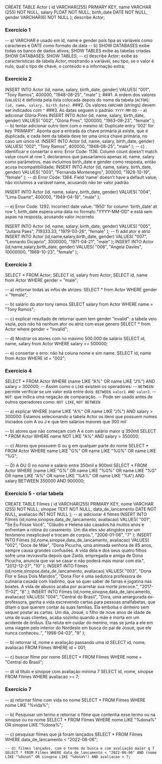 CREATE TABLE Actor (
    id VARCHAR(255) PRIMARY KEY,
    name VARCHAR (255) NOT NULL,
    salary FLOAT NOT NULL,
    birth_date DATE NOT NULL,
    gender VARCHAR(6) NOT NULL
);
describe Actor;

### Exercício 1
-- a) 	VARCHAR é usado em id, name e gender pois tipa as variáveis como caracteres e DATE como formato de data
-- b) SHOW DATABASES exibe todas os banco de dados ativos; SHOW TABLES exibe as tabelas criadas
SHOW DATABASES;
SHOW TABLES;
-- c) describe Actor; exibe as características da tabela Actor, mostrando a variável, seu tipo, se o valor é nulo, qual o tipo de chave, o conteúdo e a informação extra;

### Exercício 2
INSERT INTO Actor (id, name, salary, birth_date, gender)
VALUES(
  "001", 
  "Tony Ramos",
  400000,
  "1948-08-25", 
  "male"
);
###1. A ordem dos valores (`VALUES`) é definida pela lista colocada depois do nome da tabela (`ACTOR`): `(id, name, salary, birth_date)`.
###2. Os valores `VARCHAR` (strings) devem ser indicados com `"`
###3. As datas seguem o padrão: `YYYY-MM-DD`
-- a) adicionar Glória Pires
INSERT INTO Actor (id, name, salary, birth_date, gender)
VALUES(
  "002", 
  "Glória Pires",
  1200000,
  "1963-08-23", 
  "female"
);
-- b) tentar adicionar outro item com o mesmo id: Duplicate entry '002' for key 'PRIMARY'. Aponta que a entrada da chave primária já existe, que é duplicada, e cada item da tabela deve ter uma única chave primária, no caso um único id.
INSERT INTO Actor (id, name, salary, birth_date, gender)
VALUES(
  "002", 
  "Tony Ramos",
  400000,
  "1948-08-25", 
  "male"
);
-- c) identificar e consertar o erro: Error Code: 1136. Column count doesn't match value count at row 1; declaramos que passaríamos apenas id, name, salary como parâmetros, mas incluímos birth_date e gender como resposta, então acusa incompatibilidade;
INSERT INTO Actor (id, name, salary, birth_date, gender)
VALUES(
  "003", 
  "Fernanda Montenegro",
  300000,
  "1929-10-19", 
  "female"
);
-- d) Error Code: 1364. Field 'name' doesn't have a default value; não incluímos a variável name, acusando não ter valor padrão

INSERT INTO Actor (id, name, salary, birth_date, gender)
VALUES(
  "004",
  "Lima Duarte",
  400000,
  "1949-04-18", 
  "male"
);

-- e) Error Code: 1292. Incorrect date value: '1950' for column 'birth_date' at row 1; birth_date espera uma data no formato "YYYY-MM-DD" e está sem aspas na resposta, acusando valor incorreto

INSERT INTO Actor (id, name, salary, birth_date, gender)
VALUES(
  "005", 
  "Juliana Paes",
  719333.33,
  "1979-03-26", 
  "female"
);
-- f) add ator e atriz
INSERT INTO Actor (id,name,salary,birth_date, gender)
VALUES(
	"007",
    "Leonardo Dicaprio",
    3000000,
    "1971-04-21",
    "male"
);
INSERT INTO Actor (id,name,salary,birth_date, gender)
VALUES(
	"006",
    "Angela Davies",
    10000000,
    "1969-10-23",
    "female"
);
### Exercício 3
SELECT * FROM Actor;
SELECT id, salary from Actor;
SELECT id, name from Actor WHERE gender = "male";

-- a) retornar todas as infos de atrizes:
SELECT * from Actor WHERE gender = "female";

-- b) salário do ator tony ramos
SELECT salary from Actor WHERE name = "Tony Ramos";

-- c) explicar resultado de retornar quem tem gender "invalid": a tabela veio vazia, pois não há nenhum ator ou atriz com esse genero
SELECT * from Actor where gender = "invalid";

-- d) Mostrar os atores com no máximo 500.000 de salário
SELECT id, name, salary from Actor WHERE salary <= 500000;

-- e) consertar o erro: não há coluna nome e sim name. 
SELECT id, name from Actor WHERE id = "002";

### Exercício 4
SELECT * FROM Actor WHERE (name LIKE "A%" OR name LIKE "J%") AND salary > 300000;
-- Assim como o `LIKE` existem os operadores:
-- `BETWEEN`: permite verificar se um valor está entre dois: `BETWEEN valor1 AND valor2`.
-- `NOT`: que indica uma negação de comparação. 
-- Pode ser usado antes de outros operadores como: `NOT LIKE`, `NOT BETWEEN`

-- a) explicar  WHERE (name LIKE "A%" OR name LIKE "J%") AND salary > 300000: Estamos selecionando a tabela Actor os itens que possuem nomes iniciados com A ou J e que tem salários maiores que 300 mil

-- b) atores que não começam com A e com salário maior q 350mil 
SELECT * FROM Actor WHERE name NOT LIKE "A%" AND salary > 350000;

-- c) Atores que possuem G ou g em qualquer parte do nome
SELECT * FROM Actor WHERE name LIKE "G%" OR name LIKE "%G%" OR name LIKE "%G";

-- D) A OU G no nome e salário entre 350mil e 900mil 
SELECT * FROM Actor WHERE (name LIKE "G%" OR name LIKE "%G%" OR name LIKE "%G" OR name LIKE "A%" OR name LIKE "%A%" OR name LIKE "%A") AND salary BETWEEN 350000 AND 900000;

### Exercício 5 - criar tabela 
CREATE TABLE Filmes (
    id VARCHAR(255) PRIMARY KEY,
    nome VARCHAR (255) NOT NULL,
    sinopse TEXT NOT NULL,
    data_de_lancamento DATE NOT NULL,
    avaliacao INT NOT NULL
);
-- a) adicionar 4 filmes
INSERT INTO Filmes (id,nome,sinopse,data_de_lancamento, avaliacao)
VALUES(
	"001",
    "Se Eu Fosse Você",
    "Cláudio e Helena são casados há muitos anos e enfrentam a rotina do casamento. Um dia eles são atingidos por um fenômeno inexplicável e trocam de corpos.",
    "2006-01-06",
    "7"
);
INSERT INTO Filmes (id,nome,sinopse,data_de_lancamento, avaliacao)
VALUES(
	"002",
    "Doce de Mãe",
    "Dona Picucha, uma animada senhora de 85 anos, sempre causa grandes confusões. A vida dela e dos seus quatro filhos sofre uma reviravolta depois que Zaida, empregada e amiga de Dona Picucha, anuncia que vai se casar e não poderá mais morar com ela.",
    "2012-12-27",
    "10"
);
INSERT INTO Filmes (id,nome,sinopse,data_de_lancamento, avaliacao)
VALUES(
	"003",
    "Dona Flor e Seus Dois Maridos",
    "Dona Flor é uma sedutora professora de culinária casada com Vadinho, que só quer saber de farras e jogatina nas boates. A vida de abusos acaba por acarretar sua morte precoce.",
    "2017-11-02",
    "8"
);
INSERT INTO Filmes (id,nome,sinopse,data_de_lancamento, avaliacao)
VALUES(
	"004",
    "Central do Brasil",
    "Dora, uma amargurada ex-professora, ganha a vida escrevendo cartas para pessoas analfabetas, que ditam o que querem contar às suas famílias. Ela embolsa o dinheiro sem sequer postar as cartas. Um dia, Josué, o filho de nove anos de idade de uma de suas clientes, acaba sozinho quando a mãe é morta em um acidente de ônibus. Ela reluta em cuidar do menino, mas se junta a ele em uma viagem pelo interior do Nordeste em busca do pai de Josué, que ele nunca conheceu..",
    "1998-04-03",
    "9"
);
 
 -- b) retornar id, nome e avaliação passando uma id
 SELECT id, nome, avaliacao FROM Filmes WHERE id = 001;
 
 -- c)  buscar filme por nome
 SELECT * FROM Filmes WHERE nome = "Central do Brasil";
 
 -- d) id titulo e sinopse com avaliação mínima 7
  SELECT id, nome, sinopse FROM Filmes WHERE avaliacao >= 7;
  
  ### Exercício 7
  -- a) retornar filme com vida no nome
   SELECT * FROM Filmes WHERE nome LIKE "%vida%";
   
   -- b) Pesquisar um termo e retornar o filme que contenha esse termo ou na sinopse ou no nome
   SELECT * FROM Filmes WHERE nome LIKE "%dona%" OR sinopse LIKE "%dona%";
   
   -- c) pesquisar filmes que já foram lançados 
    SELECT * FROM Filmes WHERE data_de_lancamento < "2022-06-06";
    
    -- d) filmes lançados, com o termo de busca e com avaliação maior q 7
    SELECT * FROM Filmes WHERE data_de_lancamento < "2022-06-06" AND (nome LIKE "%dona%" OR sinopse LIKE "%dona%") AND avaliacao > 7;